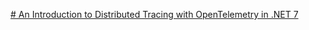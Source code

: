 [# An Introduction to Distributed Tracing with OpenTelemetry in .NET 7](https://www.codemag.com/Article/2301061/An-Introduction-to-Distributed-Tracing-with-OpenTelemetry-in-.NET-7)

